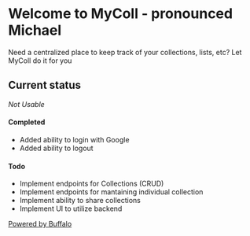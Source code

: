 # Welcome to MyColl - pronounced Michael

Need a centralized place to keep track of your collections, lists, etc? Let MyColl do it for you 

## Current status 

*Not Usable*

#### Completed
- Added ability to login with Google
- Added ability to logout

#### Todo
- Implement endpoints for Collections (CRUD)
- Implement endpoints for mantaining individual collection
- Implement ability to share collections
- Implement UI to utilize backend 

[Powered by Buffalo](http://gobuffalo.io)
